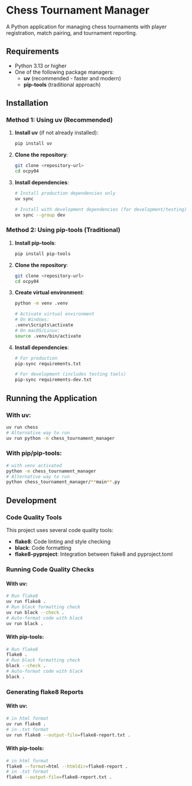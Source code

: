 # Chess Tournament Manager

A Python application for managing chess tournaments with player registration, match pairing, and tournament reporting.

## Requirements

- Python 3.13 or higher
- One of the following package managers:
  - **uv** (recommended - faster and modern)
  - **pip-tools** (traditional approach)

## Installation

### Method 1: Using uv (Recommended)

1. **Install uv** (if not already installed):
   ```bash
   pip install uv
   ```

2. **Clone the repository**:
   ```bash
   git clone <repository-url>
   cd ocpy04
   ```

3. **Install dependencies**:
   ```bash
   # Install production dependencies only
   uv sync
   
   # Install with development dependencies (for development/testing)
   uv sync --group dev
   ```

### Method 2: Using pip-tools (Traditional)

1. **Install pip-tools**:
   ```bash
   pip install pip-tools
   ```

2. **Clone the repository**:
   ```bash
   git clone <repository-url>
   cd ocpy04
   ```

3. **Create virtual environment**:
   ```bash
   python -m venv .venv
   
   # Activate virtual environment
   # On Windows:
   .venv\Scripts\activate
   # On macOS/Linux:
   source .venv/bin/activate
   ```

4. **Install dependencies**:
   ```bash
   # For production
   pip-sync requirements.txt
   
   # For development (includes testing tools)
   pip-sync requirements-dev.txt
   ```

## Running the Application

### With uv:
   ```bash
  uv run chess
  # Alternative way to run
  uv run python -m chess_tournament_manager 
   ```
### With pip/pip-tools:
   ```bash
   # with venv activated
  python -m chess_tournament_manager
  # Alternative way to run
  python chess_tournament_manager/**main**.py
   ```
## Development

### Code Quality Tools

This project uses several code quality tools:
- **flake8**: Code linting and style checking
- **black**: Code formatting
- **flake8-pyproject**: Integration between flake8 and pyproject.toml

### Running Code Quality Checks

#### With uv:
   ```bash
  # Run flake8
  uv run flake8 .
  # Run black formatting check
  uv run black --check .
  # Auto-format code with black
  uv run black .
   ```
#### With pip-tools:
   ```bash
  # Run flake8
  flake8 .
  # Run black formatting check
  black --check .
  # Auto-format code with black
  black .
   ```
### Generating flake8 Reports

#### With uv:
   ```bash
  # in html format
  uv run flake8 .
  # in .txt format
  uv run flake8 --output-file=flake8-report.txt .
   ```
#### With pip-tools:
   ```bash
  # in html format
  flake8 --format=html --htmldir=flake8-report .
  # in .txt format
  flake8 --output-file=flake8-report.txt .
   ```
